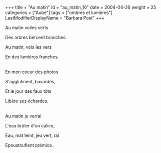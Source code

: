 +++
title = "Au matin"
id = "au_matin_16"
date = 2004-04-26
weight = 25
categories = ["Aube"]
tags = ["ombres et lumières"]
LastModifierDisplayName = "Barbara Post"
+++

Au matin voiles verts

Des arbres bercent branches.

Au matin, vois les vers

En des lumières franches.

 \
En mon coeur des photos

S'agglutinent, bavardes,

Et le jour des faux tôts

Libère ses échardes.

 \
Au matin je verrai

L'eau brûler d'un calice,

Eau, mat teint, jeu vert, rai

Epoustouflent prémice.
